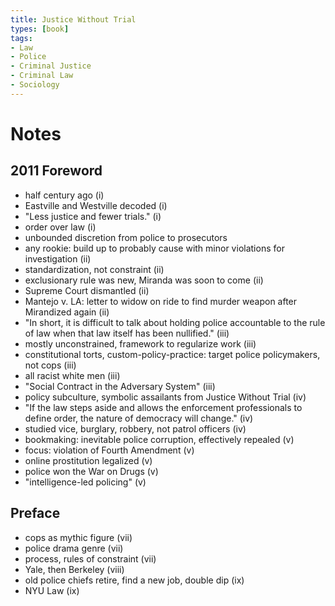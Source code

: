```yaml
---
title: Justice Without Trial
types: [book]
tags:
- Law
- Police
- Criminal Justice
- Criminal Law
- Sociology
---
```


# Notes

## 2011 Foreword
- half century ago (i)
- Eastville and Westville decoded (i)
- "Less justice and fewer trials." (i)
- order over law (i)
- unbounded discretion from police to prosecutors
- any rookie: build up to probably cause with minor violations for investigation (ii)
- standardization, not constraint (ii)
- exclusionary rule was new, Miranda was soon to come (ii)
- Supreme Court dismantled (ii)
- Mantejo v. LA: letter to widow on ride to find murder weapon after Mirandized again (ii)
- "In short, it is difficult to talk about holding police accountable to the rule of law when that law itself has been nullified." (iii)
- mostly unconstrained, framework to regularize work (iii)
- constitutional torts, custom-policy-practice: target police policymakers, not cops (iii)
- all racist white men (iii)
- "Social Contract in the Adversary System" (iii)
- policy subculture, symbolic assailants from Justice Without Trial (iv)
- "If the law steps aside and allows the enforcement professionals to define order, the nature of democracy will change." (iv)
- studied vice, burglary, robbery, not patrol officers (iv)
- bookmaking: inevitable police corruption, effectively repealed (v)
- focus: violation of Fourth Amendment (v)
- online prostitution legalized (v)
- police won the War on Drugs (v)
- "intelligence-led policing" (v)

## Preface
- cops as mythic figure (vii)
- police drama genre (vii)
- process, rules of constraint (vii)
- Yale, then Berkeley (viii)
- old police chiefs retire, find a new job, double dip (ix)
- NYU Law (ix)
